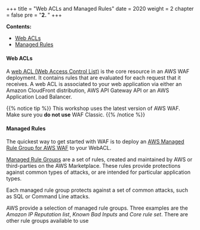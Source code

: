 +++
title = "Web ACLs and Managed Rules"
date = 2020
weight = 2
chapter = false
pre = "<b>2. </b>"
+++

**Contents:**
- [Web ACLs](#web-acls)
- [Managed Rules](#managed-rules)

#### Web ACLs
A [web ACL (Web Access Control List)](https://docs.aws.amazon.com/waf/latest/developerguide/web-acl.html) is the core resource in an AWS WAF deployment. It contains rules that are evaluated for each request that it receives. A web ACL is associated to your web application via either an Amazon CloudFront distribution, AWS API Gateway API or an AWS Application Load Balancer.

{{% notice tip %}}
This workshop uses the latest version of AWS WAF. Make sure you **do not use** WAF Classic.
{{% /notice %}}

#### Managed Rules
The quickest way to get started with WAF is to deploy an [AWS Managed Rule Group for AWS WAF](https://docs.aws.amazon.com/waf/latest/developerguide/aws-managed-rule-groups-list.html) to your WebACL.

[Managed Rule Groups](https://docs.aws.amazon.com/waf/latest/developerguide/waf-managed-rule-groups.html) are a set of rules, created and maintained by AWS or third-parties on the AWS Marketplace. These rules provide protections against common types of attacks, or are intended for particular application types.

Each managed rule group protects against a set of common attacks, such as SQL or Command Line attacks.

AWS provide a selection of managed rule groups. Three examples are the *Amazon IP Reputation list*, *Known Bad Inputs* and *Core rule set*.
There are other rule groups available to use
